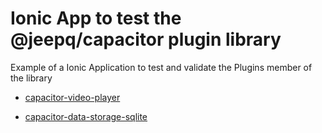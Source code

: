 # Ionic App to test the @jeepq/capacitor plugin library
Example of a Ionic Application to test and validate the Plugins member of the library

- [capacitor-video-player](https://github.com/jepiqueau/jeep/blob/master/capacitor/plugins-library/docs/VideoPlayer.md)

- [capacitor-data-storage-sqlite](https://github.com/jepiqueau/jeep/blob/master/capacitor/plugins-library/docs/DataStorage.md)